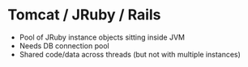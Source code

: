 # Tomcat / JRuby / Rails #
- Pool of JRuby instance objects sitting inside JVM
- Needs DB connection pool
- Shared code/data across threads (but not with multiple instances)
